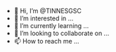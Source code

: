 - 👋 Hi, I’m @TINNESGSC
- 👀 I’m interested in ...
- 🌱 I’m currently learning ...
- 💞️ I’m looking to collaborate on ...
- 📫 How to reach me ...

<!---
TINNESGSC/TINNESGSC is a ✨ special ✨ repository because its `README.md` (this file) appears on your GitHub profile.
You can click the Preview link to take a look at your changes.
--->
